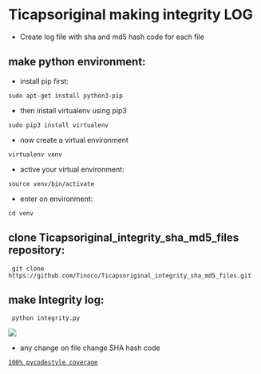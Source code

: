 # Ticapsoriginal making integrity LOG 
* Create log file with sha and md5 hash code for each file

## make python environment:
* install pip first:
<pre><code>sudo apt-get install python3-pip
</code></pre>
* then install virtualenv using pip3
<pre><code>sudo pip3 install virtualenv 
</code></pre>
* now create a virtual environment
<pre><code>virtualenv venv
</code></pre>
* active your virtual environment:
<pre><code>source venv/bin/activate
</code></pre>
* enter on environment:
<pre><code>cd venv
</code></pre>

## clone Ticapsoriginal_integrity_sha_md5_files repository:
<pre><code> git clone https://github.com/Tinoco/Ticapsoriginal_integrity_sha_md5_files.git
</code></pre>

## make Integrity log:
<pre><code> python integrity.py
</code></pre>

![](https://ticapsoriginal.com/static/integrity.png)

* any change on file change SHA hash code

[`100% pycodestyle coverage`](https://pypi.org/project/pycodestyle/)
